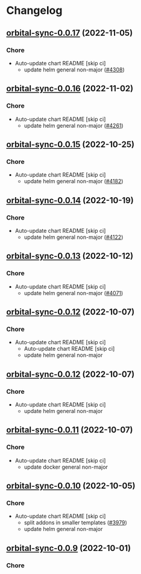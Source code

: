 # Changelog



## [orbital-sync-0.0.17](https://github.com/truecharts/charts/compare/orbital-sync-0.0.16...orbital-sync-0.0.17) (2022-11-05)

### Chore

- Auto-update chart README [skip ci]
  - update helm general non-major ([#4308](https://github.com/truecharts/charts/issues/4308))




## [orbital-sync-0.0.16](https://github.com/truecharts/charts/compare/orbital-sync-0.0.15...orbital-sync-0.0.16) (2022-11-02)

### Chore

- Auto-update chart README [skip ci]
  - update helm general non-major ([#4261](https://github.com/truecharts/charts/issues/4261))




## [orbital-sync-0.0.15](https://github.com/truecharts/charts/compare/orbital-sync-0.0.14...orbital-sync-0.0.15) (2022-10-25)

### Chore

- Auto-update chart README [skip ci]
  - update helm general non-major ([#4182](https://github.com/truecharts/charts/issues/4182))




## [orbital-sync-0.0.14](https://github.com/truecharts/charts/compare/orbital-sync-0.0.13...orbital-sync-0.0.14) (2022-10-19)

### Chore

- Auto-update chart README [skip ci]
  - update helm general non-major ([#4122](https://github.com/truecharts/charts/issues/4122))




## [orbital-sync-0.0.13](https://github.com/truecharts/charts/compare/orbital-sync-0.0.12...orbital-sync-0.0.13) (2022-10-12)

### Chore

- Auto-update chart README [skip ci]
  - update helm general non-major ([#4071](https://github.com/truecharts/charts/issues/4071))




## [orbital-sync-0.0.12](https://github.com/truecharts/charts/compare/orbital-sync-0.0.11...orbital-sync-0.0.12) (2022-10-07)

### Chore

- Auto-update chart README [skip ci]
  - Auto-update chart README [skip ci]
  - update helm general non-major




## [orbital-sync-0.0.12](https://github.com/truecharts/charts/compare/orbital-sync-0.0.11...orbital-sync-0.0.12) (2022-10-07)

### Chore

- Auto-update chart README [skip ci]
  - update helm general non-major




## [orbital-sync-0.0.11](https://github.com/truecharts/charts/compare/orbital-sync-0.0.10...orbital-sync-0.0.11) (2022-10-07)

### Chore

- Auto-update chart README [skip ci]
  - update docker general non-major




## [orbital-sync-0.0.10](https://github.com/truecharts/charts/compare/orbital-sync-0.0.9...orbital-sync-0.0.10) (2022-10-05)

### Chore

- Auto-update chart README [skip ci]
  - split addons in smaller templates ([#3979](https://github.com/truecharts/charts/issues/3979))
  - update helm general non-major




## [orbital-sync-0.0.9](https://github.com/truecharts/charts/compare/orbital-sync-0.0.8...orbital-sync-0.0.9) (2022-10-01)

### Chore
